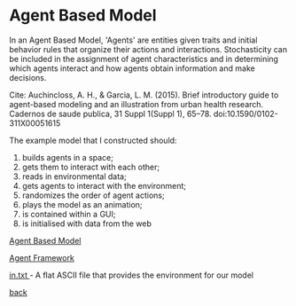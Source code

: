 <h1>Agent Based Model</h1>

In an Agent Based Model, 'Agents' are entities given traits and initial behavior rules that organize their actions and interactions. Stochasticity can be included in the assignment of agent characteristics and in determining which agents interact and how agents obtain information and make decisions.
 

Cite: Auchincloss, A. H., & Garcia, L. M. (2015). Brief introductory guide to agent-based modeling and an illustration from urban health research. Cadernos de saude publica, 31 Suppl 1(Suppl 1), 65–78. doi:10.1590/0102-311X00051615

The example model that I constructed should:

1. builds agents in a space;
2. gets them to interact with each other;
3. reads in environmental data;
4. gets agents to interact with the environment;
5. randomizes the order of agent actions;
6. plays the model as an animation;
7. is contained within a GUI;
8. is initialised with data from the web

<a href="https://jlablacker.github.io/GEOG5991-Python-Code/blob/agent_based_model_v10.py">Agent Based Model</a>

<a href="https://jlablacker.github.io/GEOG5991-Python-Code/blob/agentframework_v3.py"> Agent Framework</a>

<a href="https://jlablacker.github.io/GEOG5991-Python-Code/blob/in(1).txt"> in.txt </a> - A flat ASCII file that provides the environment for our model









<a href="https://jlablacker.github.io/GEOG5991-Portfolio/">back</a>
